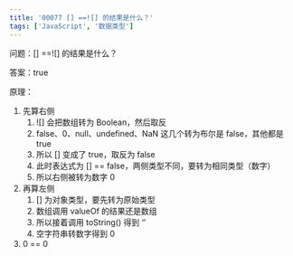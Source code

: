 ```yaml
---
title: '00077 [] ==![] 的结果是什么？'
tags: ['JavaScript', '数据类型']
---
```


问题：[] ==![] 的结果是什么？

答案：true

原理：

1. 先算右侧
    1. ![] 会把数组转为 Boolean，然后取反
    2. false、0、null、undefined、NaN 这几个转为布尔是 false，其他都是 true
    3. 所以 [] 变成了 true，取反为 false
    4. 此时表达式为 [] == false，两侧类型不同，要转为相同类型（数字）
    5. 所以右侧被转为数字 0
2. 再算左侧
    1. [] 为对象类型，要先转为原始类型
    2. 数组调用 valueOf 的结果还是数组
    3. 所以接着调用 toString() 得到 ‘’
    4. 空字符串转数字得到 0
3. 0 == 0